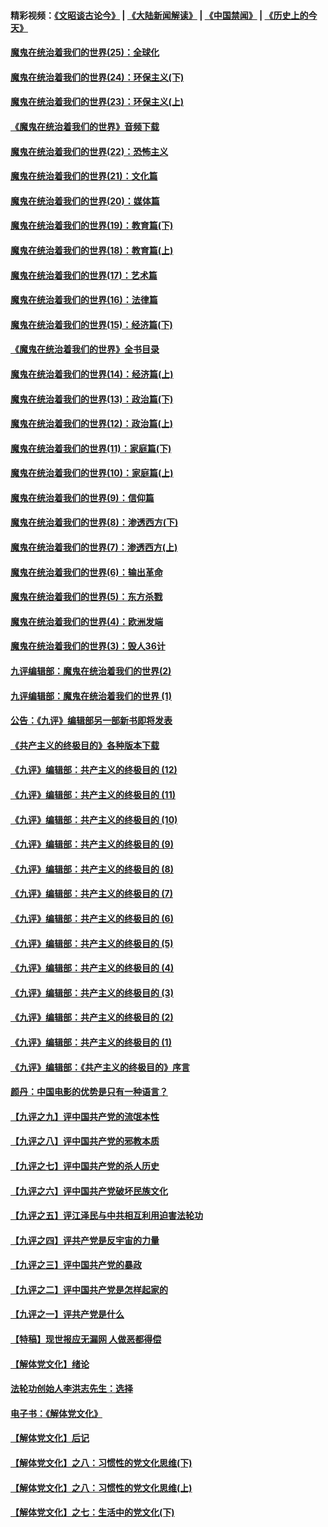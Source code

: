 #### 精彩视频：[《文昭谈古论今》](https://github.com/gfw-breaker/wenzhao/blob/master/README.md?t=11111231) | [《大陆新闻解读》](https://github.com/gfw-breaker/ntdtv-comedy/blob/master/README.md?t=11111231) | [《中国禁闻》](https://github.com/gfw-breaker/ntdtv-news/blob/master/README.md?t=11111231) | [《历史上的今天》](https://github.com/gfw-breaker/today-in-history/blob/master/README.md?t=11111231) 

#### [魔鬼在统治着我们的世界(25)：全球化](../pages/nsc422/n10788205.md?t=11111231) 

#### [魔鬼在统治着我们的世界(24)：环保主义(下)](../pages/nsc422/n10695307.md?t=11111231) 

#### [魔鬼在统治着我们的世界(23)：环保主义(上)](../pages/nsc422/n10688613.md?t=11111231) 

#### [《魔鬼在统治着我们的世界》音频下载](../pages/nsc422/n10635553.md?t=11111231) 

#### [魔鬼在统治着我们的世界(22)：恐怖主义](../pages/nsc422/n10614727.md?t=11111231) 

#### [魔鬼在统治着我们的世界(21)：文化篇](../pages/nsc422/n10597706.md?t=11111231) 

#### [魔鬼在统治着我们的世界(20)：媒体篇](../pages/nsc422/n10586579.md?t=11111231) 

#### [魔鬼在统治着我们的世界(19)：教育篇(下)](../pages/nsc422/n10564808.md?t=11111231) 

#### [魔鬼在统治着我们的世界(18)：教育篇(上)](../pages/nsc422/n10526970.md?t=11111231) 

#### [魔鬼在统治着我们的世界(17)：艺术篇](../pages/nsc422/n10499093.md?t=11111231) 

#### [魔鬼在统治着我们的世界(16)：法律篇](../pages/nsc422/n10485969.md?t=11111231) 

#### [魔鬼在统治着我们的世界(15)：经济篇(下)](../pages/nsc422/n10469975.md?t=11111231) 

#### [《魔鬼在统治着我们的世界》全书目录](../pages/nsc422/n10464261.md?t=11111231) 

#### [魔鬼在统治着我们的世界(14)：经济篇(上)](../pages/nsc422/n10457370.md?t=11111231) 

#### [魔鬼在统治着我们的世界(13)：政治篇(下)](../pages/nsc422/n10448270.md?t=11111231) 

#### [魔鬼在统治着我们的世界(12)：政治篇(上)](../pages/nsc422/n10444576.md?t=11111231) 

#### [魔鬼在统治着我们的世界(11)：家庭篇(下)](../pages/nsc422/n10440961.md?t=11111231) 

#### [魔鬼在统治着我们的世界(10)：家庭篇(上)](../pages/nsc422/n10435448.md?t=11111231) 

#### [魔鬼在统治着我们的世界(9)：信仰篇](../pages/nsc422/n10432159.md?t=11111231) 

#### [魔鬼在统治着我们的世界(8)：渗透西方(下)](../pages/nsc422/n10429603.md?t=11111231) 

#### [魔鬼在统治着我们的世界(7)：渗透西方(上)](../pages/nsc422/n10426013.md?t=11111231) 

#### [魔鬼在统治着我们的世界(6)：输出革命](../pages/nsc422/n10421536.md?t=11111231) 

#### [魔鬼在统治着我们的世界(5)：东方杀戮](../pages/nsc422/n10417707.md?t=11111231) 

#### [魔鬼在统治着我们的世界(4)：欧洲发端](../pages/nsc422/n10414890.md?t=11111231) 

#### [魔鬼在统治着我们的世界(3)：毁人36计](../pages/nsc422/n10411583.md?t=11111231) 

#### [九评编辑部：魔鬼在统治着我们的世界(2)](../pages/nsc422/n10410036.md?t=11111231) 

#### [九评编辑部：魔鬼在统治着我们的世界 (1)](../pages/nsc422/n10406825.md?t=11111231) 

#### [公告：《九评》编辑部另一部新书即将发表](../pages/nsc422/n10405104.md?t=11111231) 

#### [《共产主义的终极目的》各种版本下载](../pages/nsc422/n10022138.md?t=11111231) 

#### [《九评》编辑部：共产主义的终极目的 (12)](../pages/nsc422/n9933272.md?t=11111231) 

#### [《九评》编辑部：共产主义的终极目的 (11)](../pages/nsc422/n9924973.md?t=11111231) 

#### [《九评》编辑部：共产主义的终极目的 (10)](../pages/nsc422/n9920883.md?t=11111231) 

#### [《九评》编辑部：共产主义的终极目的 (9)](../pages/nsc422/n9916363.md?t=11111231) 

#### [《九评》编辑部：共产主义的终极目的 (8)](../pages/nsc422/n9912488.md?t=11111231) 

#### [《九评》编辑部：共产主义的终极目的 (7)](../pages/nsc422/n9901176.md?t=11111231) 

#### [《九评》编辑部：共产主义的终极目的 (6)](../pages/nsc422/n9899359.md?t=11111231) 

#### [《九评》编辑部：共产主义的终极目的 (5)](../pages/nsc422/n9893174.md?t=11111231) 

#### [《九评》编辑部：共产主义的终极目的 (4)](../pages/nsc422/n9891246.md?t=11111231) 

#### [《九评》编辑部：共产主义的终极目的 (3)](../pages/nsc422/n9879879.md?t=11111231) 

#### [《九评》编辑部：共产主义的终极目的 (2)](../pages/nsc422/n9876205.md?t=11111231) 

#### [《九评》编辑部：共产主义的终极目的 (1)](../pages/nsc422/n9865857.md?t=11111231) 

#### [《九评》编辑部：《共产主义的终极目的》序言](../pages/nsc422/n9862666.md?t=11111231) 

#### [颜丹：中国电影的优势是只有一种语言？](../pages/nsc422/n9583062.md?t=11111231) 

#### [【九评之九】评中国共产党的流氓本性](../pages/nsc422/n737542.md?t=11111231) 

#### [【九评之八】评中国共产党的邪教本质](../pages/nsc422/n735942.md?t=11111231) 

#### [【九评之七】评中国共产党的杀人历史](../pages/nsc422/n733806.md?t=11111231) 

#### [【九评之六】评中国共产党破坏民族文化](../pages/nsc422/n731667.md?t=11111231) 

#### [【九评之五】评江泽民与中共相互利用迫害法轮功](../pages/nsc422/n730058.md?t=11111231) 

#### [【九评之四】评共产党是反宇宙的力量](../pages/nsc422/n727814.md?t=11111231) 

#### [【九评之三】评中国共产党的暴政](../pages/nsc422/n725597.md?t=11111231) 

#### [【九评之二】评中国共产党是怎样起家的](../pages/nsc422/n723946.md?t=11111231) 

#### [【九评之一】评共产党是什么](../pages/nsc422/n722529.md?t=11111231) 

#### [【特稿】现世报应无漏网 人做恶都得偿](../pages/nsc422/n4215167.md?t=11111231) 

#### [【解体党文化】绪论](../pages/nsc422/n1449356.md?t=11111231) 

#### [法轮功创始人李洪志先生：选择](../pages/nsc422/n3580738.md?t=11111231) 

#### [电子书：《解体党文化》](../pages/nsc422/n1573484.md?t=11111231) 

#### [【解体党文化】后记](../pages/nsc422/n1531999.md?t=11111231) 

#### [【解体党文化】之八：习惯性的党文化思维(下)](../pages/nsc422/n1526477.md?t=11111231) 

#### [【解体党文化】之八：习惯性的党文化思维(上)](../pages/nsc422/n1520631.md?t=11111231) 

#### [【解体党文化】之七：生活中的党文化(下)](../pages/nsc422/n1513446.md?t=11111231) 

